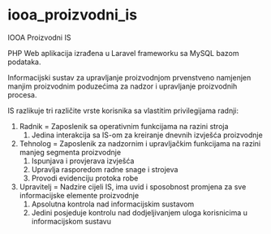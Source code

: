 # iooa_proizvodni_is
IOOA Proizvodni IS

PHP Web aplikacija izrađena u Laravel frameworku sa MySQL bazom podataka.

Informacijski sustav za upravljanje proizvodnjom prvenstveno namjenjen manjim proizvodnim poduzećima za
nadzor i upravljanje proizvodnih procesa.

IS razlikuje tri različite vrste korisnika sa vlastitim privilegijama radnji:

  1) Radnik = Zaposlenik sa operativnim funkcijama na razini stroja
      1) Jedina interakcija sa IS-om za kreiranje dnevnih izvješća proizvodnje
  2) Tehnolog = Zaposlenik za nadzornim i upravljačkim funkcijama na razini manjeg segmenta proizvodnje
      1) Ispunjava i provjerava izvješća
      2) Upravlja rasporedom radne snage i strojeva
      3) Provodi evidenciju protoka robe
  3) Upravitelj = Nadzire cijeli IS, ima uvid i sposobnost promjena za sve informacijske elemente proizvodnje
      1) Apsolutna kontrola nad informacijskim sustavom
      2) Jedini posjeduje kontrolu nad dodjeljivanjem uloga korisnicima u informacijskom sustavu
